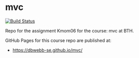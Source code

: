 # mvc

[![Build Status](https://travis-ci.com/jupiterlander/framework.svg?branch=kmom06)](https://travis-ci.com/jupiterlander/framework)

Repo for the assignment Kmom06 for the course: mvc at BTH.

GitHub Pages for this course repo are published at:

* https://dbwebb-se.github.io/mvc/
